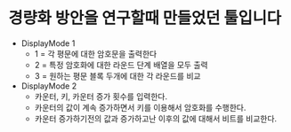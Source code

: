 # 경량화 방안을 연구할때 만들었던 툴입니다


- DisplayMode 1
  - 1 = 각 평문에 대한 암호문을 출력한다
  - 2 = 특정 암호화에 대한 라운드 단계 배열을 모두 출력
  - 3 = 원하는 평문 블록 두개에 대한 각 라운드를 비교
- DisplayMode 2
  - 카운터, 키, 카운터 증가 횟수를 입력한다.
  - 카운터의 값이 계속 증가하면서 키를 이용해서 암호화를 수행한다.
  - 카운터 증가하기전의 값과 증가하고난 이후의 값에 대해서 비트를 비교한다.
